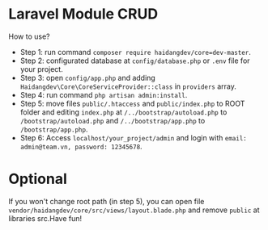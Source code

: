 # Laravel Module CRUD
How to use?
- Step 1: run command `composer require haidangdev/core=dev-master`.
- Step 2: configurated database at `config/database.php` or `.env` file for your project.
- Step 3: open `config/app.php` and adding `Haidangdev\Core\CoreServiceProvider::class` in `providers` array.
- Step 4: run command `php artisan admin:install`.
- Step 5: move files `public/.htaccess` and `public/index.php` to ROOT folder and editing `index.php` at `/../bootstrap/autoload.php` to `/bootstrap/autoload.php` and `/../bootstrap/app.php` to `/bootstrap/app.php`.
- Step 6: Access `localhost/your_project/admin` and login with `email: admin@team.vn, password: 12345678`.
# Optional
If you won't change root path (in step 5), you can open file `vendor/haidangdev/core/src/views/layout.blade.php` and remove `public` at libraries src.Have fun!
